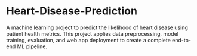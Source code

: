 # Heart-Disease-Prediction
A machine learning project to predict the likelihood of heart disease using patient health metrics. This project applies data preprocessing, model training, evaluation, and web app deployment to create a complete end-to-end ML pipeline.
